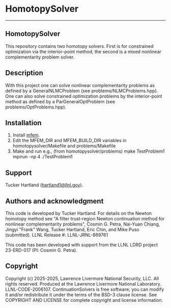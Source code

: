 # HomotopySolver




***

## HomotopySolver
This repository contains two homotopy solvers. First is for constrained optimization via the interior-point method, the second is a mixed nonlinear complementarity problem solver.

## Description
With this project one can solve nonlinear complementarity problems as defined by a GeneralNLMCProblem (see problems/NLMCProblems.hpp). One can also solve constrained optimization problems by the interior-point method as defined by a ParGeneralOptProblem (see problems/OptProblems.hpp).

## Installation
1. Install [mfem](https://mfem.org/). 
2. Edit the MFEM_DIR and MFEM_BUILD_DIR variables in homotopysolver/Makefile and problems/Makefile
3. Make and run e.g., (from homotopysolver/problems)
make TestProblem1
mpirun -np 4 ./TestProblem1   

## Support
Tucker Hartland (hartland1@llnl.gov).

## Authors and acknowledgment
This code is developed by Tucker Hartland. For details on the Newton homotopy method see "A filter trust-region Newton continuation method for nonlinear complementarity problems", Cosmin G. Petra, Nai-Yuan Chiang, Jingyi "Frank" Wang, Tucker Hartland, Eric Chin, and Mike Puso (submitted). LLNL Release #: LLNL-JRNL-869761

This code has been developed with support from the LLNL LDRD project 23-ERD-017 (PI: Cosmin G. Petra).

## Copyright
Copyright (c) 2025-2025, Lawrence Livermore National Security, LLC. All rights reserved. Produced at the Lawrence Livermore National Laboratory. LLNL-CODE-2006107. ContinuationSolvers is free software; you can modify it and/or redistribute it under the terms of the BSD-3 clause license. See COPYRIGHT AND LICENSE for complete copyright and license information.

